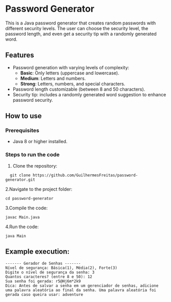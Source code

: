 # Password Generator

This is a Java password generator that creates random passwords with different security levels. The user can choose the security level, the password length, and even get a security tip with a randomly generated word.

## Features
- Password generation with varying levels of complexity:
  - **Basic**: Only letters (uppercase and lowercase).
  - **Medium**: Letters and numbers.
  - **Strong**: Letters, numbers, and special characters.
- Password length customizable (between 8 and 50 characters).
- Security tip: includes a randomly generated word suggestion to enhance password security.

## How to use

### Prerequisites
- Java 8 or higher installed.

### Steps to run the code

1. Clone the repository:
```
  git clone https://github.com/GuilhermesFreitas/password-generator.git
```
2.Navigate to the project folder:
```
cd password-generator
```
3.Compile the code:
```
javac Main.java
```
4.Run the code:

    java Main

## Example execution:
```
------- Gerador de Senhas -------
Nível de segurança: Básica(1), Média(2), Forte(3)
Digite o nível de segurança da senha: 3
Quantos caracteres? (entre 8 e 50): 12
Sua senha foi gerada: r5@Hj6m*2k9
Dica: Antes de salvar a senha em um gerenciador de senhas, adicione uma palavra aleatória ao final da senha. Uma palavra aleatória foi gerada caso queira usar: adventure
